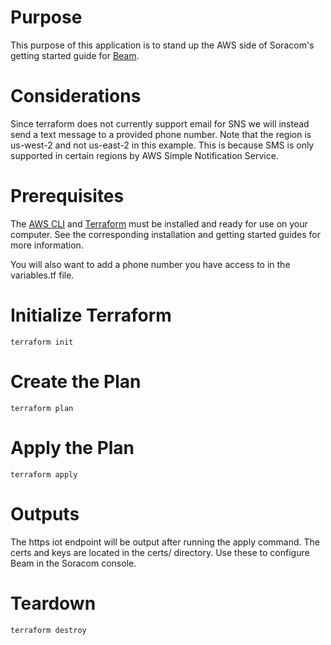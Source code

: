 # Purpose
This purpose of this application is to stand up the AWS side of Soracom's getting started guide for [Beam](https://developers.soracom.io/en/start/aws/beam-iotcore/). 

# Considerations
Since terraform does not currently support email for SNS we will instead send a text message to a provided phone number. Note that the region is us-west-2 and not us-east-2 in this example. This is because SMS is only supported in certain regions by AWS Simple Notification Service. 

# Prerequisites
The [AWS CLI](https://aws.amazon.com/cli/) and [Terraform](https://learn.hashicorp.com/terraform/getting-started/install) must be installed and ready for use on your computer. See the corresponding installation and getting started guides for more information. 

You will also want to add a phone number you have access to in the variables.tf file. 

# Initialize Terraform 
`terraform init`

# Create the Plan
`terraform plan`

# Apply the Plan
`terraform apply`

# Outputs
The https iot endpoint will be output after running the apply command. The certs and keys are located in the certs/ directory. Use these to configure Beam in the Soracom console.

# Teardown
`terraform destroy`